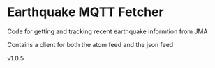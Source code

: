 # Earthquake MQTT Fetcher

Code for getting and tracking recent earthquake informtion from JMA

Contains a client for both the atom feed and the json feed

v1.0.5